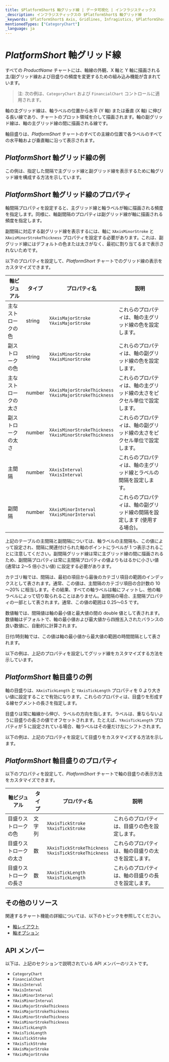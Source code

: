 ```yaml
---
title: $PlatformShort$ 軸グリッド線 | データ可視化 | インフラジスティックス
_description: インフラジスティックスの $PlatformShort$ 軸グリッド線
_keywords: $PlatformShort$ Axis, Gridlines, Infragistics, $PlatformShort$ 軸, グリッド線, インフラジスティックス
mentionedTypes: ["CategoryChart"]
_language: ja
---
```


# $PlatformShort$ 軸グリッド線

すべての $ProductName$ チャートには、軸線の外観、X 軸と Y 軸に描画される主/副グリッド線および目盛りの頻度を変更するための組み込み機能が含まれています。

> 注: 次の例は、`CategoryChart` および `FinancialChart` コントロールに適用されます。

軸の主グリッド線は、軸ラベルの位置から水平 (Y 軸) または垂直 (X 軸) に伸びる長い線であり、チャートのプロット領域を介して描画されます。軸の副グリッド線は、軸の主グリッド線の間に描画される線です。

軸目盛りは、$PlatformShort$ チャートのすべての主線の位置で各ラベルのすべての水平軸および垂直軸に沿って表示されます。

## $PlatformShort$ 軸グリッド線の例

この例は、指定した間隔で主グリッド線と副グリッド線を表示するために軸グリッド線を構成する方法を示しています。

<code-view style="height: 450px"
           data-demos-base-url="{environment:dvDemosBaseUrl}"
           iframe-src="{environment:dvDemosBaseUrl}/charts/category-chart-axis-gridlines"
           alt="$PlatformShort$ 軸グリッド線の例"
           github-src="charts/category-chart/axis-gridlines">
</code-view>

<div class="divider--half"></div>

## $PlatformShort$ 軸グリッド線のプロパティ

軸間隔プロパティを設定すると、主グリッド線と軸ラベルが軸に描画される頻度を指定します。同様に、軸副間隔のプロパティは副グリッド線が軸に描画される頻度を指定します。

副間隔に対応する副グリッド線を表示するには、軸に `XAxisMinorStroke` と `XAxisMinorStrokeThickness` プロパティを設定する必要があります。これは、副グリッド線にはデフォルトの色または太さがなく、最初に割り当てるまで表示されないためです。

以下のプロパティを設定して、$PlatformShort$ チャートでのグリッド線の表示をカスタマイズできます。

軸ビジュアル           | タイプ    | プロパティ名                                               | 説明
-----------------------|---------|--------------------------------------------------------------|----------------
主なストロークの色     | string  | `XAxisMajorStroke` <br> `YAxisMajorStroke`                   | これらのプロパティは、軸の主グリッド線の色を設定します。
副ストロークの色     | string  | `XAxisMinorStroke` <br> `YAxisMinorStroke`                   | これらのプロパティは、軸の副グリッド線の色を設定します。
主なストロークの太さ | number  | `XAxisMajorStrokeThickness` <br> `YAxisMajorStrokeThickness` | これらのプロパティは、軸の主グリッド線の太さをピクセル単位で設定します。
副ストロークの太さ | number  | `XAxisMinorStrokeThickness` <br> `YAxisMinorStrokeThickness` | これらのプロパティは、軸の副グリッド線の太さをピクセル単位で設定します。
主間隔         | number  | `XAxisInterval` <br> `YAxisInterval`                         | これらのプロパティは、軸の主グリッド線とラベルの間隔を設定します。
副間隔         | number  | `XAxisMinorInterval` <br> `YAxisMinorInterval`               | これらのプロパティは、軸の副グリッド線の間隔を設定します (使用する場合)。

上記のテーブルの主間隔と副間隔については、軸ラベルの主間隔も、この値によって設定され、間隔に関連付けられた軸のポイントにラベルが 1 つ表示されることに注意してください。副間隔グリッド線は常に主グリッド線の間に描画されるため、副間隔プロパティは常に主間隔プロパティの値よりもはるかに小さい値 (通常は 2〜5 倍小さい値) に設定する必要があります。

カテゴリ軸では、間隔は、最初の項目から最後のカテゴリ項目の範囲のインデックスとして表されます。通常、この値は、主間隔のカテゴリ項目の合計数の 10～20% に相当します。その結果、すべての軸ラベルは軸にフィットし、他の軸ラベルによって切り取られることはありません。副間隔の場合、主間隔プロパティの一部として表されます。通常、この値の範囲は 0.25～0.5 です。

数値軸では、間隔値は軸の最小値と最大値の間の double 値として表されます。数値軸はデフォルトで、軸の最小値および最大値から四捨五入されたバランスの良い数値に、自動的に計算されます。

日付/時刻軸では、この値は軸の最小値から最大値の範囲の時間間隔として表されます。

以下の例は、上記のプロパティを設定してグリッド線をカスタマイズする方法を示しています。

<code-view style="height: 450px"
           data-demos-base-url="{environment:dvDemosBaseUrl}"
           iframe-src="{environment:dvDemosBaseUrl}/charts/category-chart-axis-gridlines"
           alt="$PlatformShort$ 軸グリッド線の例"
           github-src="charts/category-chart/axis-gridlines">
</code-view>

<div class="divider--half"></div>

## $PlatformShort$ 軸目盛りの例

軸の目盛りは、`XAxisTickLength` と `YAxisTickLength` プロパティを 0 より大きい値に設定することで有効になります。これらのプロパティは、目盛りを形成する線セグメントの長さを指定します。

目盛りは常に軸線から伸び、ラベルの方向を指します。ラベルは、重ならないように目盛りの長さの値でオフセットされます。たとえば、`YAxisTickLength` プロパティが 5 に設定されている場合、軸ラベルはその量だけ左にシフトされます。

以下の例は、上記のプロパティを設定して目盛りをカスタマイズする方法を示します。

<code-view style="height: 450px"
           data-demos-base-url="{environment:dvDemosBaseUrl}"
           iframe-src="{environment:dvDemosBaseUrl}/charts/category-chart-axis-tickmarks"
           alt="$PlatformShort$ 軸目盛りの例"
           github-src="charts/category-chart/axis-tickmarks">
</code-view>

<div class="divider--half"></div>

## $PlatformShort$ 軸目盛りのプロパティ

以下のプロパティを設定して、$PlatformShort$ チャートで軸の目盛りの表示方法をカスタマイズできます。

軸ビジュアル           | タイプ    | プロパティ名                                             | 説明
-----------------------|---------|------------------------------------------------------------|-------------------------
目盛りストロークの色      | 文字列  | `XAxisTickStroke` <br> `YAxisTickStroke`                   | これらのプロパティは、目盛りの色を設定します。
目盛りストロークの太さ  | 数  | `XAxisTickStrokeThickness` <br> `YAxisTickStrokeThickness` | これらのプロパティは、軸の目盛りの太さを設定します。
目盛りストロークの長さ     | 数  | `XAxisTickLength` <br> `YAxisTickLength`                   | これらのプロパティは、軸の目盛りの長さを設定します。


## その他のリソース

関連するチャート機能の詳細については、以下のトピックを参照してください。

- [軸レイアウト](chart-axis-layouts.md)
- [軸オプション](chart-axis-options.md)

## API メンバー

以下は、上記のセクションで説明されている API メンバーのリストです。

- `CategoryChart`
- `FinancialChart`
- `XAxisInterval`
- `YAxisInterval`
- `XAxisMinorInterval`
- `YAxisMinorInterval`
- `XAxisMajorStrokeThickness`
- `YAxisMajorStrokeThickness`
- `XAxisMinorStrokeThickness`
- `YAxisMinorStrokeThickness`
- `XAxisTickLength`
- `YAxisTickLength`
- `XAxisTickStroke`
- `YAxisTickStroke`
- `XAxisMajorStroke`
- `YAxisMajorStroke`

